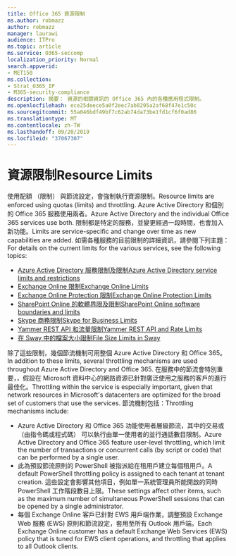 ```yaml
---
title: Office 365 資源限制
ms.author: robmazz
author: robmazz
manager: laurawi
audience: ITPro
ms.topic: article
ms.service: O365-seccomp
localization_priority: Normal
search.appverid:
- MET150
ms.collection:
- Strat_O365_IP
- M365-security-compliance
description: 摘要： 資源的相關資訊的 Office 365 內的各種應用程式限制。
ms.openlocfilehash: ece25deece5a0f2eec7ab0295a2af68f47e1c50c
ms.sourcegitcommit: 55a046bdf49bf7c62ab74da73be1fd1cf6f0ad86
ms.translationtype: MT
ms.contentlocale: zh-TW
ms.lasthandoff: 09/20/2019
ms.locfileid: "37067307"
---
```

# <a name="resource-limits"></a><span data-ttu-id="1f480-103">資源限制</span><span class="sxs-lookup"><span data-stu-id="1f480-103">Resource Limits</span></span>

<span data-ttu-id="1f480-104">使用配額 （限制） 與節流設定，會強制執行資源限制。</span><span class="sxs-lookup"><span data-stu-id="1f480-104">Resource limits are enforced using quotas (limits) and throttling.</span></span> <span data-ttu-id="1f480-105">Azure Active Directory 和個別的 Office 365 服務使用兩者。</span><span class="sxs-lookup"><span data-stu-id="1f480-105">Azure Active Directory and the individual Office 365 services use both.</span></span> <span data-ttu-id="1f480-106">限制都是特定的服務，並變更經過一段時間，也會加入新功能。</span><span class="sxs-lookup"><span data-stu-id="1f480-106">Limits are service-specific and change over time as new capabilities are added.</span></span> <span data-ttu-id="1f480-107">如需各種服務的目前限制的詳細資訊，請參閱下列主題：</span><span class="sxs-lookup"><span data-stu-id="1f480-107">For details on the current limits for the various services, see the following topics:</span></span>
- [<span data-ttu-id="1f480-108">Azure Active Directory 服務限制及限制</span><span class="sxs-lookup"><span data-stu-id="1f480-108">Azure Active Directory service limits and restrictions</span></span>](https://msdn.microsoft.com/en-us/library/azure/dn764971.aspx)
- [<span data-ttu-id="1f480-109">Exchange Online 限制</span><span class="sxs-lookup"><span data-stu-id="1f480-109">Exchange Online Limits</span></span>](https://technet.microsoft.com/en-us/library/exchange-online-limits.aspx)
- [<span data-ttu-id="1f480-110">Exchange Online Protection 限制</span><span class="sxs-lookup"><span data-stu-id="1f480-110">Exchange Online Protection Limits</span></span>](https://technet.microsoft.com/en-us/library/exchange-online-protection-limits.aspx)
- [<span data-ttu-id="1f480-111">SharePoint Online 的軟體界限及限制</span><span class="sxs-lookup"><span data-stu-id="1f480-111">SharePoint Online software boundaries and limits</span></span>](https://support.office.com/article/SharePoint-Online-software-boundaries-and-limits-8F34FF47-B749-408B-ABC0-B605E1F6D498)
- [<span data-ttu-id="1f480-112">Skype 商務限制</span><span class="sxs-lookup"><span data-stu-id="1f480-112">Skype for Business Limits</span></span>](https://technet.microsoft.com/en-us/library/skype-for-business-online-limits.aspx)
- [<span data-ttu-id="1f480-113">Yammer REST API 和流量限制</span><span class="sxs-lookup"><span data-stu-id="1f480-113">Yammer REST API and Rate Limits</span></span>](https://developer.yammer.com/docs/rest-api-rate-limits)
- [<span data-ttu-id="1f480-114">在 Sway 中的檔案大小限制</span><span class="sxs-lookup"><span data-stu-id="1f480-114">File Size Limits in Sway</span></span>](https://support.office.com/article/File-size-limits-in-Sway-4db21bc6-b42b-499f-9272-66e089db109f)

<span data-ttu-id="1f480-115">除了這些限制，幾個節流機制可用整個 Azure Active Directory 和 Office 365。</span><span class="sxs-lookup"><span data-stu-id="1f480-115">In addition to these limits, several throttling mechanisms are used throughout Azure Active Directory and Office 365.</span></span> <span data-ttu-id="1f480-116">在服務中的節流會特別重要，，假設在 Microsoft 資料中心的網路資源已針對廣泛使用之服務的客戶的進行最佳化。</span><span class="sxs-lookup"><span data-stu-id="1f480-116">Throttling within the service is especially important, given that network resources in Microsoft's datacenters are optimized for the broad set of customers that use the services.</span></span> <span data-ttu-id="1f480-117">節流機制包括：</span><span class="sxs-lookup"><span data-stu-id="1f480-117">Throttling mechanisms include:</span></span>
- <span data-ttu-id="1f480-118">Azure Active Directory 和 Office 365 功能使用者層級節流，其中的交易或 （由指令碼或程式碼） 可以執行由單一使用者的並行通話數目限制。</span><span class="sxs-lookup"><span data-stu-id="1f480-118">Azure Active Directory and Office 365 feature user-level throttling, which limit the number of transactions or concurrent calls (by script or code) that can be performed by a single user.</span></span>
- <span data-ttu-id="1f480-119">此為預設節流原則的 PowerShell 被指派給在租用戶建立每個租用戶。</span><span class="sxs-lookup"><span data-stu-id="1f480-119">A default PowerShell throttling policy is assigned to each tenant at tenant creation.</span></span> <span data-ttu-id="1f480-120">這些設定會影響其他項目，例如單一系統管理員所能開啟的同時 PowerShell 工作階段數目上限。</span><span class="sxs-lookup"><span data-stu-id="1f480-120">These settings affect other items, such as the maximum number of simultaneous PowerShell sessions that can be opened by a single administrator.</span></span>
- <span data-ttu-id="1f480-121">每個 Exchange Online 客戶已針對 EWS 用戶端作業，調整預設 Exchange Web 服務 (EWS) 原則和節流設定，套用至所有 Outlook 用戶端。</span><span class="sxs-lookup"><span data-stu-id="1f480-121">Each Exchange Online customer has a default Exchange Web Services (EWS) policy that is tuned for EWS client operations, and throttling that applies to all Outlook clients.</span></span>
